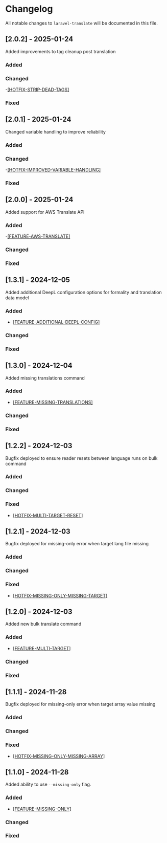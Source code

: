 # Changelog

All notable changes to `laravel-translate` will be documented in this file.

## [2.0.2] - 2025-01-24

Added improvements to tag cleanup post translation

### Added

### Changed
-[[HOTFIX-STRIP-DEAD-TAGS]](https://github.com/rpwebdevelopment/laravel-translate/tree/hotfix-strip-dead-tags)

### Fixed

## [2.0.1] - 2025-01-24

Changed variable handling to improve reliability

### Added

### Changed
-[[HOTFIX-IMPROVED-VARIABLE-HANDLING]](https://github.com/rpwebdevelopment/laravel-translate/tree/hotfix-improved-variable-handling)

### Fixed

## [2.0.0] - 2025-01-24

Added support for AWS Translate API

### Added
-[[FEATURE-AWS-TRANSLATE]](https://github.com/rpwebdevelopment/laravel-translate/tree/feature-aws-translate)

### Changed

### Fixed

## [1.3.1] - 2024-12-05

Added additional DeepL configuration options for formality and translation data model

### Added
- [[FEATURE-ADDITIONAL-DEEPL-CONFIG]](https://github.com/rpwebdevelopment/laravel-translate/tree/feature-additional-deepl-config)

### Changed

### Fixed

## [1.3.0] - 2024-12-04

Added missing translations command

### Added
- [[FEATURE-MISSING-TRANSLATIONS]](https://github.com/rpwebdevelopment/laravel-translate/tree/feature-missing-translations)

### Changed

### Fixed

## [1.2.2] - 2024-12-03

Bugfix deployed to ensure reader resets between language runs on bulk command

### Added

### Changed

### Fixed
- [[HOTFIX-MULTI-TARGET-RESET]](https://github.com/rpwebdevelopment/laravel-translate/tree/hotfix-multi-target-reset)

## [1.2.1] - 2024-12-03

Bugfix deployed for missing-only error when target lang file missing

### Added

### Changed

### Fixed
- [[HOTFIX-MISSING-ONLY-MISSING-TARGET]](https://github.com/rpwebdevelopment/laravel-translate/tree/hotfix-missing-only-missing-target)

## [1.2.0] - 2024-12-03

Added new bulk translate command

### Added
- [[FEATURE-MULTI-TARGET]](https://github.com/rpwebdevelopment/laravel-translate/tree/feature-multi-target)

### Changed

### Fixed

## [1.1.1] - 2024-11-28

Bugfix deployed for missing-only error when target array value missing

### Added

### Changed

### Fixed
- [[HOTFIX-MISSING-ONLY-MISSING-ARRAY]](https://github.com/rpwebdevelopment/laravel-translate/tree/hotfix-missing-only-missing-array)

## [1.1.0] - 2024-11-28

Added ability to use `--missing-only` flag.

### Added
- [[FEATURE-MISSING-ONLY]](https://github.com/rpwebdevelopment/laravel-translate/tree/feature-missing-only)

### Changed

### Fixed
